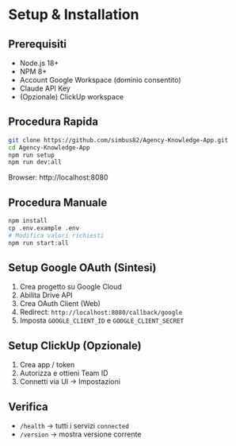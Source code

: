 # Setup & Installation

## Prerequisiti
- Node.js 18+
- NPM 8+
- Account Google Workspace (dominio consentito)
- Claude API Key
- (Opzionale) ClickUp workspace

## Procedura Rapida
```bash
git clone https://github.com/simbus82/Agency-Knowledge-App.git
cd Agency-Knowledge-App
npm run setup
npm run dev:all
```
Browser: http://localhost:8080

## Procedura Manuale
```bash
npm install
cp .env.example .env
# Modifica valori richiesti
npm run start:all
```

## Setup Google OAuth (Sintesi)
1. Crea progetto su Google Cloud
2. Abilita Drive API
3. Crea OAuth Client (Web)
4. Redirect: `http://localhost:8080/callback/google`
5. Imposta `GOOGLE_CLIENT_ID` e `GOOGLE_CLIENT_SECRET`

## Setup ClickUp (Opzionale)
1. Crea app / token
2. Autorizza e ottieni Team ID
3. Connetti via UI → Impostazioni

## Verifica
- `/health` → tutti i servizi `connected`
- `/version` → mostra versione corrente

